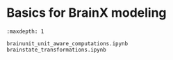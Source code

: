 # Basics for BrainX modeling


```{toctree}
:maxdepth: 1

brainunit_unit_aware_computations.ipynb
brainstate_transformations.ipynb
```




